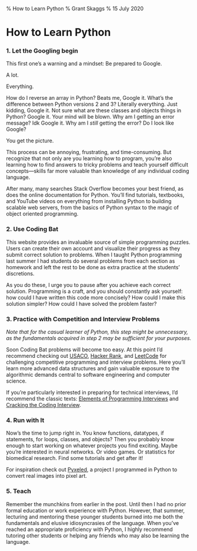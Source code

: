 % How to Learn Python 
% Grant Skaggs 
% 15 July 2020

# How to Learn Python 

### 1. Let the Googling begin

This first one’s a warning and a mindset: Be prepared to Google. 

A lot. 

Everything. 

How do I reverse an array in Python? Beats me, Google it.
What’s the difference between Python versions 2 and 3? Literally everything. Just kidding, Google it.
Not sure what are these classes and objects things in Python? Google it. Your mind will be blown.
Why am I getting an error message? Idk Google it.
Why am I *still* getting the error? Do I look like Google?

You get the picture. 

This process can be annoying, frustrating, and time-consuming. But recognize that not only are you learning how to program, you’re also learning how to find answers to tricky problems and teach yourself difficult concepts—skills far more valuable than knowledge of any individual coding language.

After many, many searches Stack Overflow becomes your best friend, as does the online documentation for Python. You’ll find tutorials, textbooks, and YouTube videos on everything from installing Python to building scalable web servers, from the basics of Python syntax to the magic of object oriented programming.

### 2. Use Coding Bat

This website provides an invaluable source of simple programming puzzles. Users can create their own account and visualize their progress as they submit correct solution to problems. When I taught Python programming last summer I had students do several problems from each section as homework and left the rest to be done as extra practice at the students’ discretions.

As you do these, I urge you to pause after you achieve each correct solution. Programming is a craft, and you should constantly ask yourself: how could I have written this code more concisely? How could I make this solution simpler? How could I have solved the problem faster? 

### 3. Practice with Competition and Interview Problems

*Note that for the casual learner of Python, this step might be unnecessary, as the fundamentals acquired in step 2 may be sufficient for your purposes.*

Soon Coding Bat problems will become too easy. At this point I’d recommend checking out [USACO](https://train.usaco.org/), [Hacker Rank](https://hackerrank.com), and [LeetCode](https://leetcode.com/) for challenging competitive programming and interview problems. Here you’ll learn more advanced data structures and gain valuable exposure to the algorithmic demands central to software engineering and computer science. 

If you’re particularly interested in preparing for technical interviews, I’d recommend the classic texts: [Elements of Programming Interviews](https://www.amazon.com/Elements-Programming-Interviews-Python-Insiders/dp/1537713949/ref=pd_bxgy_img_3/143-1627086-5954734?_encoding=UTF8&pd_rd_i=1537713949&pd_rd_r=49b81357-cfa3-4495-8346-388615d44715&pd_rd_w=9f7JR&pd_rd_wg=X0yqd&pf_rd_p=ce6c479b-ef53-49a6-845b-bbbf35c28dd3&pf_rd_r=MBNTYJBBJ6T0T7FB1YE8&psc=1&refRID=MBNTYJBBJ6T0T7FB1YE8) and [Cracking the Coding Interview](https://www.amazon.com/Cracking-Coding-Interview-Programming-Questions/dp/0984782850).

### 4. Run with It

Now’s the time to jump right in. You know functions, datatypes, if statements, for loops, classes, and objects? Then you probably know enough to start working on whatever projects you find exciting. Maybe you’re interested in neural networks. Or video games. Or statistics for biomedical research. Find some tutorials and get after it!

For inspiration check out [Pyxeled](https://www.grantskaggs.com/pyxeled), a project I programmed in Python to convert real images into pixel art.

### 5. Teach

Remember the munchkins from earlier in the post. Until then I had no prior formal education or work experience with Python. However, that summer, lecturing and mentoring these younger students burned into me both the fundamentals and elusive idiosyncrasies of the language. When you’ve reached an appropriate proficiency with Python, I highly recommend tutoring other students or helping any friends who may also be learning the language.

